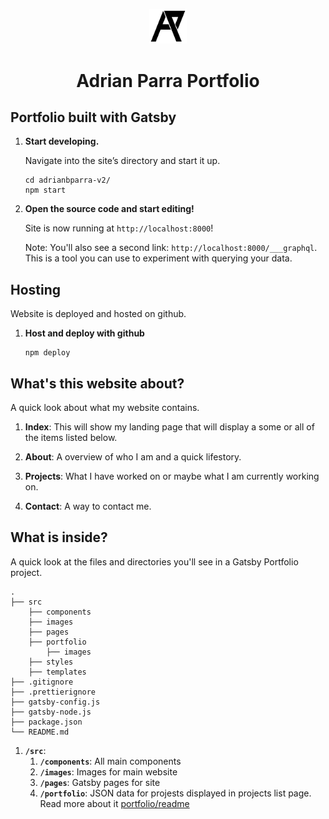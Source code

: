 <p align="center">
  <a href="https://www.adrianbparra.com">
    <img alt="adrianbparra" src="src\images\AP-Logo.png" width="60" />
  </a>
</p>
<h1 align="center">
  Adrian Parra Portfolio
</h1>

## Portfolio built with Gatsby

1.  **Start developing.**

    Navigate into the site’s directory and start it up.

    ```shell
    cd adrianbparra-v2/
    npm start
    ```

1.  **Open the source code and start editing!**

    Site is now running at `http://localhost:8000`!

    Note: You'll also see a second link: `http://localhost:8000/___graphql`. This is a tool you can use to experiment with querying your data.

## Hosting

Website is deployed and hosted on github.

1.  **Host and deploy with github**

    ```shell
    npm deploy
    ```

## What's this website about?

A quick look about what my website contains.

1. **Index**: This will show my landing page that will display a some or all of the items listed below.

1. **About**: A overview of who I am and a quick lifestory.

1. **Projects**: What I have worked on or maybe what I am currently working on.

1. **Contact**: A way to contact me.

## What is inside?

A quick look at the files and directories you'll see in a Gatsby Portfolio project.

    .
    ├── src
        ├── components
        ├── images
        ├── pages
        ├── portfolio
            ├── images
        ├── styles
        ├── templates
    ├── .gitignore
    ├── .prettierignore
    ├── gatsby-config.js
    ├── gatsby-node.js
    ├── package.json
    └── README.md

1.  **`/src`**:
    1. **`/components`**: All main components
    1. **`/images`**: Images for main website
    1. **`/pages`**: Gatsby pages for site
    1. **`/portfolio`**: JSON data for projests displayed in projects list page. Read more about it [portfolio/readme](src/portfolio/)

